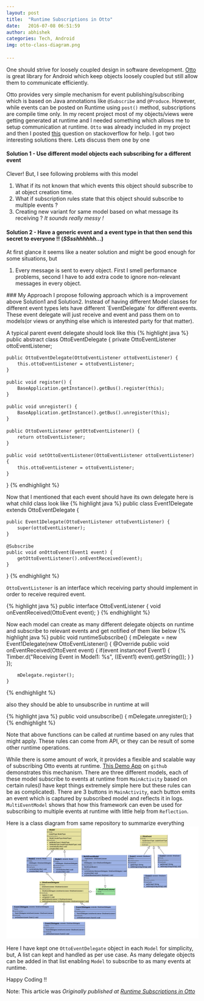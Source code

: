 ```yaml
---
layout: post
title:  "Runtime Subscriptions in Otto"
date:   2016-07-08 06:51:59
author: abhishek
categories: Tech, Android
img: otto-class-diagram.png

---
```


One should strive for loosely coupled design in software development. [Otto](http://square.github.io/otto/) is great library for Android which keep objects loosely coupled but still allow them to communicate efficiently.

Otto provides very simple mechanism for event publishing/subscribing which is based on Java annotations like `@Subscribe` and `@Produce`. However, while events can be posted on Runtime using `post()` method, subscriptions are compile time only.
In my recent project most of my objects/views were getting generated at runtime and I needed something which allows me to setup communication at runtime. `Otto` was already included in my project and then I posted [this](http://stackoverflow.com/questions/37839074/otto-event-bus-runtime-subscription-for-events) question on stackoverflow for help. I got two interesting solutions there.
Lets discuss them one by one

#### Solution 1 - Use different model objects each subscribing for a different event
Clever! But, I see following problems with this model
<ol>
<li>What if its not known that which events this object should subscribe to at object creation time. </li>
<li>What if subscription rules state that this object should subscribe to multiple events ? </li>
<li>Creating new variant for same model based on what message its receiving ? <i>It sounds really messy !</i></li>
</ol>

#### Solution 2 - Have a generic event and a event type in that then send this secret to everyone !! (<i>SSsshhhhhh...</i>)
At first glance it seems like a neater solution and might be good enough for some situations, but
<ol>
<li>Every message is sent to every object. First I smell performance problems, second I have to add extra code to ignore non-relevant messages in every object.</li>
</ol>
### My Approach
I propose following approach which is a improvement above Solution1 and Solution2. Instead of having different Model classes for different event types lets have different `EventDelegate` for different events. These event delegate will just receive and event and pass them on to models(or views or anything else which is interested party for that matter).

A typical parent event delegate should look like this
{% highlight java %}
public abstract class OttoEventDelegate {
    private OttoEventListener ottoEventListener;

    public OttoEventDelegate(OttoEventListener ottoEventListener) {
        this.ottoEventListener = ottoEventListener;
    }

    public void register() {
        BaseApplication.getInstance().getBus().register(this);
    }

    public void unregister() {
        BaseApplication.getInstance().getBus().unregister(this);
    }

    public OttoEventListener getOttoEventListener() {
        return ottoEventListener;
    }

    public void setOttoEventListener(OttoEventListener ottoEventListener) {
        this.ottoEventListener = ottoEventListener;
    }
}
{% endhighlight %}

Now that I mentioned that each event should have its own delegate here is what child class look like
{% highlight java %}
public class Event1Delegate extends OttoEventDelegate {

    public Event1Delegate(OttoEventListener ottoEventListener) {
        super(ottoEventListener);
    }

    @Subscribe
    public void onOttoEvent(Event1 event) {
        getOttoEventListener().onEventReceived(event);
    }
}
{% endhighlight %}

`OttoEventListener` is an interface which receiving party should implement in order to receive required event.

{% highlight java %}
public interface OttoEventListener {
    void onEventReceived(OttoEvent event);
}
{% endhighlight %}

Now each model can create as many different delegate objects on runtime and subscribe to relevant events and get notified of them like below
{% highlight java %}
public void runtimeSubscribe() {
        mDelegate = new Event1Delegate(new OttoEventListener() {
            @Override
            public void onEventReceived(OttoEvent event) {
                if(event instanceof Event1) {
                    Timber.d("Receiving Event in Model1: %s", ((Event1) event).getString());
                }
            }
        });

        mDelegate.register();
    }
{% endhighlight %}

also they should be able to unsubscribe in runtime at will

{% highlight java %}
public void unsubscribe() {
        mDelegate.unregister();
}
{% endhighlight %}

Note that above functions can be called at runtime based on any rules that might apply. These rules can come from API, or they can be result of some other runtime operations.

While there is some amount of work, it provides a flexible and scalable way of subscribing Otto events at runtime.
[This Demo App](https://github.com/abhishekBansal/OttoRuntime) on `github` demonstrates this mechanism. There are three different models, each of these model subscribe to events at runtime from `MainActivity` based on certain rules(I have kept things extremely simple here but these rules can be as complicated).
There are 3 buttons in `MainActivity`, each button emits an event which is captured by subscribed model and reflects it in logs. `MultiEventModel` shows that how this framework can even be used for subscribing to multiple events at runtime with little help from `Reflection`.

Here is a class diagram from same repository to summarize everything
<img src="/assets/images/otto-class-diagram.png" alt="Class Diagram - Otto Runtime Subscriptions" style="width: 900px; margin: auto;"/>

Here I have kept one `OttoEventDelegate` object in each `Model` for simplicity, but, A list can kept and handled as per use case. As many delegate objects can be added in that list enabling `Model` to subscribe to as many events at runtime.

Happy Coding !!

Note: This article was *Originally published at [Runtime Subscriptions in Otto](http://eng.moldedbits.com/tech,/android/2016/07/08/runtime-subscriptions-in-Otto.html)*